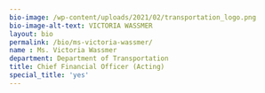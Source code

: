 ```yaml
---
bio-image: /wp-content/uploads/2021/02/transportation_logo.png
bio-image-alt-text: VICTORIA WASSMER
layout: bio
permalink: /bio/ms-victoria-wassmer/
name : Ms. Victoria Wassmer
department: Department of Transportation
title: Chief Financial Officer (Acting)
special_title: 'yes'
---
```


